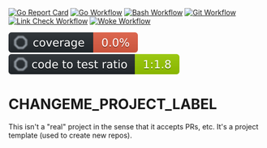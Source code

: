 [![Go Report Card](https://goreportcard.com/badge/github.com/vpayno/CHANGEME-REPONAME)](https://goreportcard.com/report/github.com/vpayno/CHANGEME-REPONAME)
[![Go Workflow](https://github.com/vpayno/CHANGEME-REPONAME/actions/workflows/go.yml/badge.svg)](https://github.com/vpayno/CHANGEME-REPONAME/actions/workflows/go.yml)
[![Bash Workflow](https://github.com/vpayno/CHANGEME-REPONAME/actions/workflows/bash.yml/badge.svg)](https://github.com/vpayno/CHANGEME-REPONAME/actions/workflows/bash.yml)
[![Git Workflow](https://github.com/vpayno/CHANGEME-REPONAME/actions/workflows/git.yml/badge.svg)](https://github.com/vpayno/CHANGEME-REPONAME/actions/workflows/git.yml)
[![Link Check Workflow](https://github.com/vpayno/CHANGEME-REPONAME/actions/workflows/links.yml/badge.svg)](https://github.com/vpayno/CHANGEME-REPONAME/actions/workflows/links.yml)
[![Woke Workflow](https://github.com/vpayno/CHANGEME-REPONAME/actions/workflows/woke.yml/badge.svg)](https://github.com/vpayno/CHANGEME-REPONAME/actions/workflows/woke.yml)

![Coverage](./reports/.octocov-coverage.svg)
![Code2Test Ratio](./reports/.octocov-ratio.svg)

# CHANGEME_PROJECT_LABEL

This isn't a "real" project in the sense that it accepts PRs, etc. It's a project template (used to create new repos).
